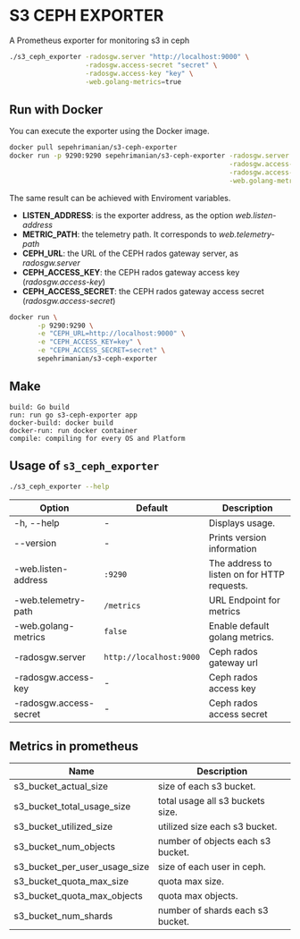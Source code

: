 # S3 CEPH EXPORTER

A Prometheus exporter for monitoring s3 in ceph

```bash
./s3_ceph_exporter -radosgw.server "http://localhost:9000" \
                   -radosgw.access-secret "secret" \
                   -radosgw.access-key "key" \
                   -web.golang-metrics=true
```

## Run with Docker
You can execute the exporter using the Docker image.

```bash
docker pull sepehrimanian/s3-ceph-exporter
docker run -p 9290:9290 sepehrimanian/s3-ceph-exporter -radosgw.server "http://localhost:9000" \
                                                       -radosgw.access-secret "secret" \
                                                       -radosgw.access-key "key" \
                                                       -web.golang-metrics=true
```

The same result can be achieved with Enviroment variables.
* **LISTEN_ADDRESS**: is the exporter address, as the option *web.listen-address*
* **METRIC_PATH**: the telemetry path. It corresponds to *web.telemetry-path*
* **CEPH_URL**: the URL of the CEPH rados gateway server, as *radosgw.server*
* **CEPH_ACCESS_KEY**: the CEPH rados gateway access key (*radosgw.access-key*)
* **CEPH_ACCESS_SECRET**: the CEPH rados gateway access secret (*radosgw.access-secret*)


```bash
docker run \
       -p 9290:9290 \
       -e "CEPH_URL=http://localhost:9000" \
       -e "CEPH_ACCESS_KEY=key" \
       -e "CEPH_ACCESS_SECRET=secret" \
       sepehrimanian/s3-ceph-exporter
```

## Make
```
build: Go build
run: run go s3-ceph-exporter app
docker-build: docker build
docker-run: run docker container
compile: compiling for every OS and Platform
```

## Usage of `s3_ceph_exporter`

```bash
./s3_ceph_exporter --help
```

| Option                    | Default             | Description
| ------------------------- | ------------------- | -----------------
| -h, --help                | -                   | Displays usage.
| --version                 | -                   | Prints version information
| -web.listen-address       | `:9290`             | The address to listen on for HTTP requests.
| -web.telemetry-path       | `/metrics`          | URL Endpoint for metrics
| -web.golang-metrics       | `false`             | Enable default golang metrics.
| -radosgw.server           | `http://localhost:9000` | Ceph rados gateway url
| -radosgw.access-key       | -                  | Ceph rados access key
| -radosgw.access-secret    | -                  | Ceph rados access secret

## Metrics in prometheus
| Name          		| Description     |
| ------------  		| -------- |
| s3_bucket_actual_size			| size of each s3 bucket.    |
| s3_bucket_total_usage_size	| total usage all s3 buckets size.    |
| s3_bucket_utilized_size	| utilized size each s3 bucket.    |
| s3_bucket_num_objects	| number of objects each s3 bucket.    |
| s3_bucket_per_user_usage_size	| size of each user in ceph.    |
| s3_bucket_quota_max_size	| quota max size.    |
| s3_bucket_quota_max_objects	| quota max objects.    |
| s3_bucket_num_shards	| number of shards each s3 bucket.    |